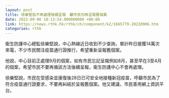 ```yaml
---
layout: post
title: 徐樂堅指不再處理後續呈報　籲市民勿再呈報舊個案
date: 2022-09-06 18:13:54.000000000 +08:00
link: https://news.rthk.hk/rthk/ch/component/k2/1665779-20220906.htm
categories: rthk
---
```


衞生防護中心總監徐樂堅說，中心熱線近日收到不少查詢，單計昨日接獲14萬次來電，不少市民關注疫苗通行證推行，希望重新呈報舊個案。

他說，中心目前正處理9月的個案，如有市民忘記呈報例如8月，甚至早在3至4月的個案，希望市民不要再循該方法後續呈報，衞生防護中心不會再處理。

徐樂堅說，市民在受感染並康復後28日已可安全地接種新冠疫苗，呼籲市民為了符合疫苗通行證要求，不要再糾結於呈報舊個案。他又建議，市民善用網上資訊平台。
